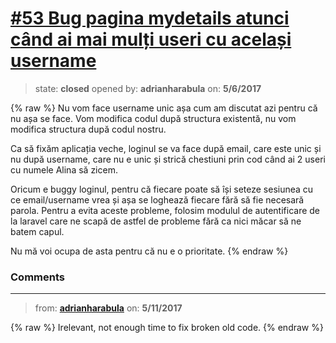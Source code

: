 # [\#53 Bug pagina mydetails atunci când ai mai mulți useri cu același username](https://github.com/adrianharabula/condr/issues/53)

> state: **closed** opened by: **adrianharabula** on: **5/6/2017**

{% raw %}
Nu vom face username unic așa cum am discutat azi pentru că nu așa se face. Vom modifica codul după structura existentă, nu vom modifica structura după codul nostru.

Ca să fixăm aplicația veche, loginul se va face după email, care este unic și nu după username, care nu e unic și strică chestiuni prin cod când ai 2 useri cu numele Alina să zicem.

Oricum e buggy loginul, pentru că fiecare poate să își seteze sesiunea cu ce email/username vrea și așa se loghează fiecare fără să fie necesară parola. Pentru a evita aceste probleme, folosim modulul de autentificare de la laravel care ne scapă de astfel de probleme fără ca nici măcar să ne batem capul.

Nu mă voi ocupa de asta pentru că nu e o prioritate.
{% endraw %}


### Comments

---
> from: [**adrianharabula**](https://github.com/adrianharabula/condr/issues/53#issuecomment-300925274) on: **5/11/2017**

{% raw %}
Irelevant, not enough time to fix broken old code.
{% endraw %}
